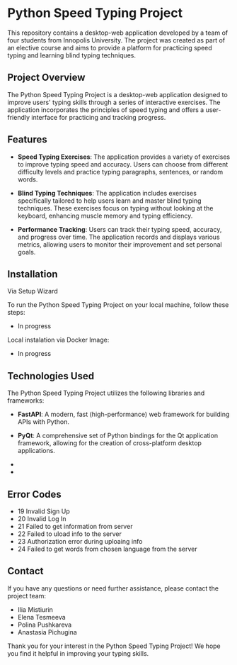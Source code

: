 # Python Speed Typing Project

This repository contains a desktop-web application developed by a team of four students from Innopolis University. The project was created as part of an elective course and aims to provide a platform for practicing speed typing and learning blind typing techniques.

## Project Overview

The Python Speed Typing Project is a desktop-web application designed to improve users' typing skills through a series of interactive exercises. The application incorporates the principles of speed typing and offers a user-friendly interface for practicing and tracking progress.

## Features

- **Speed Typing Exercises**: The application provides a variety of exercises to improve typing speed and accuracy. Users can choose from different difficulty levels and practice typing paragraphs, sentences, or random words.

- **Blind Typing Techniques**: The application includes exercises specifically tailored to help users learn and master blind typing techniques. These exercises focus on typing without looking at the keyboard, enhancing muscle memory and typing efficiency.

- **Performance Tracking**: Users can track their typing speed, accuracy, and progress over time. The application records and displays various metrics, allowing users to monitor their improvement and set personal goals.

## Installation

Via Setup Wizard

To run the Python Speed Typing Project on your local machine, follow these steps:

- In progress

Local instalation via Docker Image:

- In progress

## Technologies Used

The Python Speed Typing Project utilizes the following libraries and frameworks:

- **FastAPI**: A modern, fast (high-performance) web framework for building APIs with Python.

- **PyQt**: A comprehensive set of Python bindings for the Qt application framework, allowing for the creation of cross-platform desktop applications.

- 

-

## Error Codes

- 19 Invalid Sign Up 
- 20 Invalid Log In
- 21 Failed to get information from server
- 22 Failed to uload info to the server
- 23 Authorization error during uploaing info
- 24 Failed to get words from chosen language from the server

## Contact

If you have any questions or need further assistance, please contact the project team:

- Ilia Mistiurin
- Elena Tesmeeva
- Polina Pushkareva
- Anastasia Pichugina

Thank you for your interest in the Python Speed Typing Project! We hope you find it helpful in improving your typing skills.
